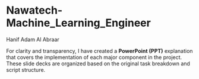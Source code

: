 # Nawatech-Machine_Learning_Engineer

Hanif Adam Al Abraar

For clarity and transparency, I have created a **PowerPoint (PPT)** explanation that covers the implementation of each major component in the project. These slide decks are organized based on the original task breakdown and script structure.